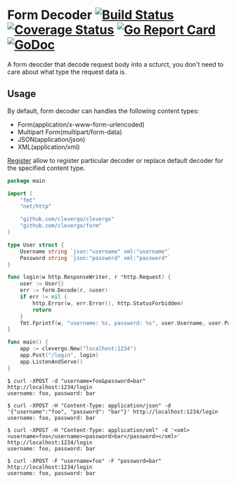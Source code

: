 # Form Decoder [![Build Status](https://travis-ci.org/clevergo/form.svg?branch=master)](https://travis-ci.org/clevergo/form) [![Coverage Status](https://coveralls.io/repos/github/clevergo/form/badge.svg?branch=master)](https://coveralls.io/github/clevergo/form?branch=master) [![Go Report Card](https://goreportcard.com/badge/github.com/clevergo/form)](https://goreportcard.com/report/github.com/clevergo/form) [![GoDoc](https://godoc.org/github.com/clevergo/form?status.svg)](http://godoc.org/github.com/clevergo/form)

A form deocder that decode request body into a scturct, you don't need to care about what type the request data is.

## Usage

By default, form decoder can handles the following content types:

- Form(application/x-www-form-urlencoded)
- Multipart Form(multipart/form-data)
- JSON(application/json)
- XML(application/xml)

[Register](https://godoc.org/github.com/clevergo/form#Register) allow to register particular decoder or replace default decoder 
for the specified content type.


```go
package main

import (
	"fmt"
	"net/http"

	"github.com/clevergo/clevergo"
	"github.com/clevergo/form"
)

type User struct {
	Username string `json:"username" xml:"username"`
	Password string `json:"password" xml:"password"`
}

func login(w http.ResponseWriter, r *http.Request) {
	user := User{}
	err := form.Decode(r, &user)
	if err != nil {
		http.Error(w, err.Error(), http.StatusForbidden)
		return
	}
	fmt.Fprintf(w, "username: %s, password: %s", user.Username, user.Password)
}

func main() {
	app := clevergo.New("localhost:1234")
	app.Post("/login", login)
	app.ListenAndServe()
}
```

```shell
$ curl -XPOST -d "username=foo&password=bar"  http://localhost:1234/login
username: foo, password: bar

$ curl -XPOST -H "Content-Type: application/json" -d '{"username":"foo", "password": "bar"}' http://localhost:1234/login
username: foo, password: bar

$ curl -XPOST -H "Content-Type: application/xml" -d '<xml><username>foo</username><password>bar</password></xml>' http://localhost:1234/login
username: foo, password: bar

$ curl -XPOST -F "username=foo" -F "password=bar" http://localhost:1234/login
username: foo, password: bar
```